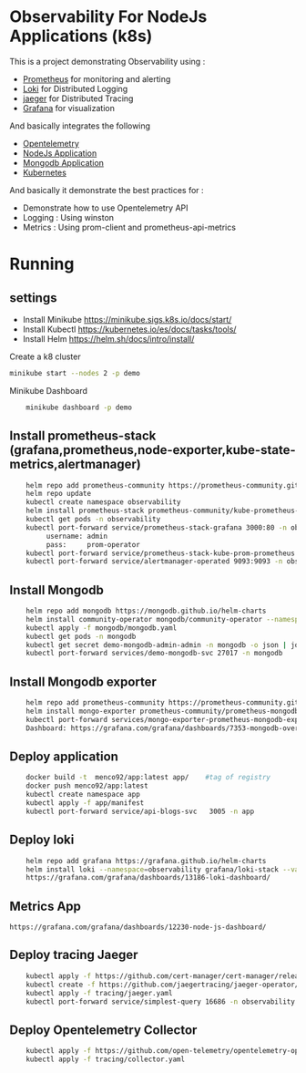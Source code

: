 # Observability For NodeJs Applications (k8s) 

This is a project demonstrating Observability using :

* [Prometheus](https://prometheus.io/) for monitoring and alerting
* [Loki](https://grafana.com/oss/loki/) for Distributed Logging
* [jaeger](https://grafana.com/oss/tempo/) for Distributed Tracing
* [Grafana](https://grafana.com/) for visualization

And basically integrates the following

* [Opentelemetry](https://opentelemetry.io/)
* [NodeJs Application](https://nodejs.org/en/)
* [Mongodb Application](https://www.mongodb.com/docs/)
* [Kubernetes](https://kubernetes.io/es/docs/home/)


And basically it demonstrate the best practices for :

* Demonstrate how to use Opentelemetry API
* Logging : Using winston
* Metrics : Using prom-client and prometheus-api-metrics

# Running

## settings
* Install Minikube https://minikube.sigs.k8s.io/docs/start/
* Install Kubectl https://kubernetes.io/es/docs/tasks/tools/
* Install Helm https://helm.sh/docs/intro/install/ 

Create a k8 cluster 
````bash
minikube start --nodes 2 -p demo
````

Minikube Dashboard 
````bash
    minikube dashboard -p demo
````
## Install prometheus-stack (grafana,prometheus,node-exporter,kube-state-metrics,alertmanager)
````bash
    helm repo add prometheus-community https://prometheus-community.github.io/helm-charts
    helm repo update
    kubectl create namespace observability
    helm install prometheus-stack prometheus-community/kube-prometheus-stack --values prometheus-stack/prometheus-values.yaml
    kubectl get pods -n observability
    kubectl port-forward service/prometheus-stack-grafana 3000:80 -n observability
         username: admin
         pass:     prom-operator
    kubectl port-forward service/prometheus-stack-kube-prom-prometheus 9090:9090 -n observability
    kubectl port-forward service/alertmanager-operated 9093:9093 -n observability
````

## Install Mongodb
````bash
    helm repo add mongodb https://mongodb.github.io/helm-charts
    helm install community-operator mongodb/community-operator --namespace mongodb --create-namespace
    kubectl apply -f mongodb/mongodb.yaml
    kubectl get pods -n mongodb
    kubectl get secret demo-mongodb-admin-admin -n mongodb -o json | jq -r '.data | with_entries(.value |= @base64d)'
    kubectl port-forward services/demo-mongodb-svc 27017 -n mongodb

````

## Install Mongodb exporter
````bash
    helm repo add prometheus-community https://prometheus-community.github.io/helm-charts
    helm install mongo-exporter prometheus-community/prometheus-mongodb-exporter --values mongodb/exporter/values.yaml --namespace mongodb
    kubectl port-forward services/mongo-exporter-prometheus-mongodb-exporter  9216 -n mongodb
    Dashboard: https://grafana.com/grafana/dashboards/7353-mongodb-overview/
````
## Deploy application
````bash
    docker build -t  menco92/app:latest app/    #tag of registry
    docker push menco92/app:latest
    kubectl create namespace app
    kubectl apply -f app/manifest
    kubectl port-forward service/api-blogs-svc   3005 -n app
````

## Deploy loki
````bash
    helm repo add grafana https://grafana.github.io/helm-charts
    helm install loki --namespace=observability grafana/loki-stack --values loki/values.yaml
    https://grafana.com/grafana/dashboards/13186-loki-dashboard/
````
## Metrics App
    https://grafana.com/grafana/dashboards/12230-node-js-dashboard/ 
    
## Deploy tracing Jaeger
````bash
    kubectl apply -f https://github.com/cert-manager/cert-manager/releases/download/v1.6.3/cert-manager.yaml
    kubectl create -f https://github.com/jaegertracing/jaeger-operator/releases/download/v1.41.0/jaeger-operator.yaml -n observability 
    kubectl apply -f tracing/jaeger.yaml
    kubectl port-forward service/simplest-query 16686 -n observability
````
## Deploy Opentelemetry Collector
````bash
    kubectl apply -f https://github.com/open-telemetry/opentelemetry-operator/releases/latest/download/opentelemetry-operator.yaml
    kubectl apply -f tracing/collector.yaml
````


